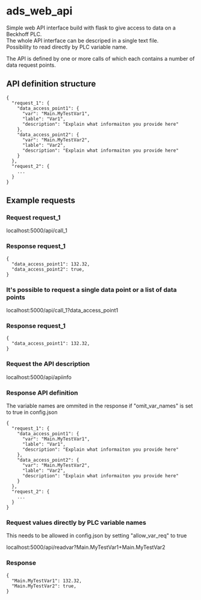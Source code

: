 # ads_web_api

Simple web API interface build with flask to give access to data on a Beckhoff PLC.  
The whole API interface can be descriped in a single text file.  
Possibility to read directly by PLC variable name.

The API is defined by one or more calls of which each contains a number of data request points.  
## API definition structure
```
{
  "request_1": {
    "data_access_point1": {
      "var": "Main.MyTestVar1",
      "lable": "Var1",
      "description": "Explain what informaiton you provide here"
    },
    "data_access_point2": {
      "var": "Main.MyTestVar2",
      "lable": "Var2",
      "description": "Explain what informaiton you provide here"
    }
  },
  "request_2": {
    ...
  }
}
```

## Example requests
### Request request_1  
localhost:5000/api/call_1  
### Response request_1  
```
{
  "data_access_point1": 132.32,
  "data_access_point2": true,
}
```

### It's possible to request a single data point or a list of data points
 localhost:5000/api/call_1?data_access_point1  
### Response request_1  
```
{
  "data_access_point1": 132.32,
}
```

### Request the API description  
localhost:5000/api/apiinfo  
### Response API definition  
The variable names are ommited in the response if "omit_var_names" is set to true in config.json  
```
{
  "request_1": {
    "data_access_point1": {
      "var": "Main.MyTestVar1",
      "lable": "Var1",
      "description": "Explain what informaiton you provide here"
    },
    "data_access_point2": {
      "var": "Main.MyTestVar2",
      "lable": "Var2",
      "description": "Explain what informaiton you provide here"
    }
  },
  "request_2": {
    ...
  }
}
```

### Request values directly by PLC variable names
This needs to be allowed in config.json by setting "allow_var_req" to true

localhost:5000/api/readvar?Main.MyTestVar1+Main.MyTestVar2  

### Response 
```
{
  "Main.MyTestVar1": 132.32,
  "Main.MyTestVar2": true,
}
```
